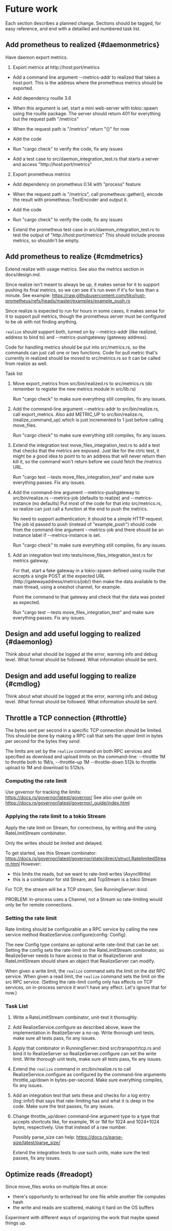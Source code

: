 # Future work

Each section describes a planned change. Sections should be tagged,
for easy reference, and end with a detailled and numbered task list.

## Add prometheus to realized {#daemonmetrics}

Have daemon export metrics.

1. Export metrics at http://host:port/metrics

- Add a command line argument --metrics-addr to realized that takes a
  host:port. This is the address where the prometheus metrics should
  be exported.

- Add dependency rouille 3.6

- When this argument is set, start a mini web-server with tokio::spawn
  using the rouille package. The server should return 401 for
  everything but the request path "/metrics"

- When the request path is "/metrics" return "{}" for now

- Add the code

- Run "cargo check" to verify the code, fix any issues

- Add a test case to src/daemon_integration_test.rs that starts
  a server and access "http://host:port/metrics"

2. Export prometheus metrics

- Add dependency on prometheus 0.14 with "process" feature

- When the request path is "/metrics", call prometheus::gather(),
  encode the result with prometheus::TextEncoder and output it.

- Add the code

- Run "cargo check" to verify the code, fix any issues

- Extend the prometheus test case in src/daemon_integration_test.rs
  to test the output of "http://host:port/metrics" This should
  include process metrics, so shouldn't be empty.

## Add prometheus to realize {#cmdmetrics}

Extend realize with usage metrics. See also the metrics section in
docs/design.md.

Since realize isn't meant to always be up, it makes sense for it to
support pushing its final metrics, so we can see it's run even if it's
for less than a minute. See example:
https://raw.githubusercontent.com/tikv/rust-prometheus/refs/heads/master/examples/example_push.rs

Since realize is expected to run for hours in some cases, it makes
sense for it to support pull metrics, though the prometheus server
must be configured to be ok with not finding anything.

`realize` should support both, turned on by --metrics-addr (like
realized, address to bind to) and --metrics-pushgateway (gateway
address).

Code for handling metrics should be put into src/metrics.rs, so the
commands can just call one or two functions. Code for pull metric
that's currently in realized should be moved to src/metrics.rs so it
can be called from realize as well.

Task list

1. Move export_metrics from src/bin/realized.rs to src/metrics.rs (do
   remember to register the new metrics module in src/lib.rs)

   Run "cargo check" to make sure everything still compiles, fix
   any issues.

2. Add the command-line argument --metrics-addr to src/bin/realize.rs,
   call export_metrics. Also add METRIC_UP to src/bin/realize.rs,
   (realize_command_up) which is just incremented to 1 just before
   calling move_files.

   Run "cargo check" to make sure everything still compiles, fix
   any issues.

3. Extend the integration test move_files_integration_test.rs to
   add a test that checks that the metrics are exposed. Just like
   for the ctrlc test, it might be a good idea to point to to an
   address that will never return then kill it, so the command won't
   return before we could fetch the /metrics URL.

   Run "cargo test --tests move_files_integration_test" and make sure
   everything passes. Fix any issues.

4. Add the command-line argument --metrics-pushgateway to
   src/bin/realize.rs --metrics-job (defaults to realize) and
   --metrics-instance (no defaults) Put most of the code for that into
   src/metrics.rs, so realize can just call a function at the end to
   push the metrics.

   No need to support authentication; it should be a simple HTTP
   request. The job id passed to push (instead of "example_push")
   should code from the command-line argument --metrics-job and there
   should be an instance label if --metrics-instance is set.

   Run "cargo check" to make sure everything still compiles, fix
   any issues.

5. Add an integration test into tests/move_files_integration_test.rs
   for metrics gateway.

   For that, start a fake gateway in a tokio::spawn defined using
   rouille that accepts a single POST at the expected URL
   (http://gatewayaddress/metrics/job/<job-id>) then make the data
   available to the main thread, using a oneshot channel, for example.

   Point the command to that gateway and check that the data was
   posted as expected.

   Run "cargo test --tests move_files_integration_test" and make
   sure everything passes. Fix any issues.

## Design and add useful logging to realized {#daemonlog}

Think about what should be logged at the error, warning info and debug
level. What format should be followed. What information should be
sent.

## Design and add useful logging to realize {#cmdlog}

Think about what should be logged at the error, warning info and debug
level. What format should be followed. What information should be
sent.

## Throttle a TCP connection {#throttle}

The bytes sent per second in a specific TCP connection should be
limited. This should be done by making a RPC call that sets the upper
limit in bytes per second for the bytes they *send*.

The limits are set by the `realize` command on both RPC services and
specified as download and upload limits on the command-line:
--throttle 1M to throttle both to 1M/s, --throttle-up 1M
--throttle-down 512k to throttle upload to 1M and download to
512k/s.

### Computing the rate limit

Use governor for tracking the limits:
https://docs.rs/governor/latest/governor/ See also user guide on
https://docs.rs/governor/latest/governor/_guide/index.html

### Applying the rate limit to a tokio Stream

Apply the rate limit on Stream, for correctness, by writing and the
using RateLimitStream combinator.

Only the writes should be limited and delayed.

To get started, see this Stream combinator:
  https://docs.rs/governor/latest/governor/state/direct/struct.RatelimitedStream.html
However:
  - this limits the reads, but we want to rate-limit writes (AsyncWrite)
  - this is a combinator for std Stream, and TcpStream is a tokio Stream

For TCP, the stream will be a TCP stream, See RunningServer::bind.

PROBLEM: In-process uses a Channel, not a Stream so rate-limiting
would only be for remote connections.

### Setting the rate limit

Rate limiting should be configurable an a RPC service by calling the
new service method RealizeService.configure(config: Config).

The new Config type contains an optional write rate-limit that can be
set. Setting the config sets the rate-limit on the RateLimitStream
combinator, so RealizeServer needs to have access to that or
RealizeServer and RateLimitStream should share an object that
RealizeServer can modify.

When given a write limit, the `realize` command sets the limit on the
dst RPC service. When given a read limit, the `realize` command sets
the limit on the src RPC service. (Setting the rate-limit config only
has effects on TCP services, on in-process service it won't have any
effect. Let's ignore that for now.)

### Task List

1. Write a RateLimitStream combinator, unit-test it thoroughly.

2. Add RealizeService.configure as described above, leave the
   implementation in RealizeServer a no-op. Write thorough unit tests,
   make sure all tests pass, fix any issues.

3. Apply that combinator in RunningServer::bind src/transport/tcp.rs
   and bind it to RealizeServer so RealizeServer.configure can set
   the write limit. Write thorough unit tests, make sure all tests
   pass, fix any issues.

4. Extend the `realize` command in src/bin/realize.rs to call
   RealizeService.configure as configured by the command-line
   arguments throttle_up/down in bytes-per-second. Make sure
   everything compiles, fix any issues.

5. Add an integration test that sets these and checks for a log
   entry (log::info!) that says that rate-limiting has and what it is
   deep in the code. Make sure the test passes, fix any issues.

6. Change throttle_up/down command-line argument type to a type that
   accepts shortcuts like, for example, 1K or 1M for 1024 and
   1024*1024 bytes, respectively. Use that instead of a raw number.

   Possibly parse_size can help:
   https://docs.rs/parse-size/latest/parse_size/

   Extend the integration tests to use such units, make sure the test
   passes, fix any issues.

## Optimize reads {#readopt}

Since move_files works on multiple files at once:
 - there's opportunity to write/read for one file while another file computes hash
 - the write and reads are scattered, making it hard on the OS buffers

Experiment with different ways of organizing the work that maybe speed
things up.

